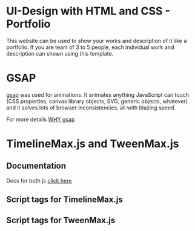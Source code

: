 # UI-Design with HTML and CSS - Portfolio

This website can be used to show your works and description of it like a portfolio.
If you are team of 3 to 5 people, each individual work and description can shown using this template.

# GSAP

[gsap](https://cdnjs.com/libraries/gsap) was used for animations.
It animates anything JavaScript can touch (CSS properties, canvas library objects, SVG, generic objects, whatever) and it solves lots of browser inconsistencies, all with blazing speed.

For more details [WHY gsap](http://greensock.com/why-gsap/)

# TimelineMax.js and TweenMax.js

## Documentation

Docs for both js [click here](https://greensock.com/docs/)

## Script tags for TimelineMax.js

<script
      src="https://cdnjs.cloudflare.com/ajax/libs/gsap/2.1.3/TweenMax.min.js"
      integrity="sha256-lPE3wjN2a7ABWHbGz7+MKBJaykyzqCbU96BJWjio86U="
      crossorigin="anonymous"
></script>

## Script tags for TweenMax.js

<script
      src="https://cdnjs.cloudflare.com/ajax/libs/gsap/2.1.3/TimelineMax.min.js"
      integrity="sha256-fIkQKQryItPqpaWZbtwG25Jp2p5ujqo/NwJrfqAB+Qk="
      crossorigin="anonymous"
></script>
